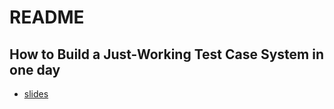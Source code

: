 # README

## How to Build a Just-Working Test Case System in one day

- [slides](https://fluentqa-revistied.netlify.app/present/tc-mgt-one-day/#/1)